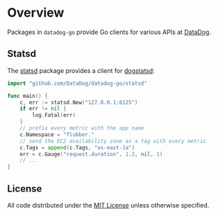 # Overview

Packages in `datadog-go` provide Go clients for various APIs at [DataDog](http://datadoghq.com).

## Statsd

The [statsd](https://github.com/DataDog/datadog-go/tree/master/statsd) package provides a client for
[dogstatsd](http://docs.datadoghq.com/guides/dogstatsd/):

```go
import "github.com/DataDog/datadog-go/statsd"

func main() {
    c, err := statsd.New("127.0.0.1:8125")
    if err != nil {
        log.Fatal(err)
    }
    // prefix every metric with the app name
    c.Namespace = "flubber."
    // send the EC2 availability zone as a tag with every metric
    c.Tags = append(c.Tags, "us-east-1a")
    err = c.Gauge("request.duration", 1.2, nil, 1)
    // ...
}
```

## License

All code distributed under the [MIT License](http://opensource.org/licenses/MIT) unless otherwise specified.
